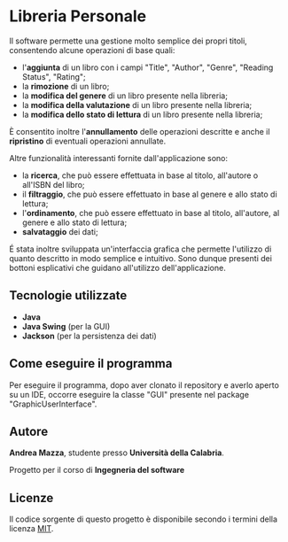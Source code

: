 # Libreria Personale

Il software permette una gestione molto semplice dei propri titoli, consentendo alcune operazioni di base quali:
- l'**aggiunta** di un libro con i campi "Title", "Author", "Genre", "Reading Status", "Rating";
- la **rimozione** di un libro;
- la **modifica del genere** di un libro presente nella libreria;
- la **modifica della valutazione** di un libro presente nella libreria;
- la **modifica dello stato di lettura** di un libro presente nella libreria;

È consentito inoltre l'**annullamento** delle operazioni descritte e anche il **ripristino** di eventuali operazioni annullate.

Altre funzionalità interessanti fornite dall'applicazione sono:
- la **ricerca**, che può essere effettuata in base al titolo, all'autore o all'ISBN del libro;
- il **filtraggio**, che può essere effettuato in base al genere e allo stato di lettura;
- l'**ordinamento**, che può essere effettuato in base al titolo, all'autore, al genere e allo stato di lettura;
- **salvataggio** dei dati;

É stata inoltre sviluppata un'interfaccia grafica che permette l'utilizzo di quanto descritto in modo semplice e intuitivo. Sono dunque presenti dei bottoni esplicativi che guidano all'utilizzo dell'applicazione.
## Tecnologie utilizzate
- **Java**
- **Java Swing** (per la GUI)
- **Jackson** (per la persistenza dei dati)

## Come eseguire il programma
Per eseguire il programma, dopo aver clonato il repository e averlo aperto su un IDE, occorre eseguire la classe "GUI" presente nel package "GraphicUserInterface".

## Autore
**Andrea Mazza**, studente presso **Università della Calabria**.

Progetto per il corso di **Ingegneria del software**

## Licenze
Il codice sorgente di questo progetto è disponibile secondo i termini della licenza [MIT](./LICENSE).